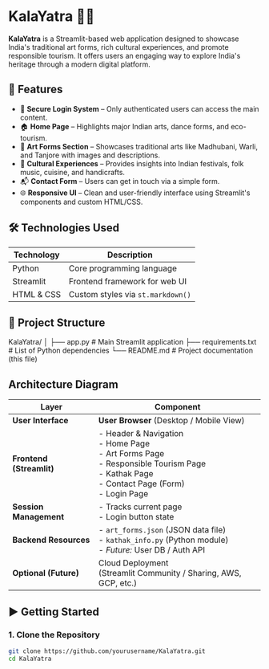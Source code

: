 # KalaYatra 🎨🌿

**KalaYatra** is a Streamlit-based web application designed to showcase India's traditional art forms, rich cultural experiences, and promote responsible tourism. It offers users an engaging way to explore India's heritage through a modern digital platform.

## 🚀 Features

- 🔐 **Secure Login System** – Only authenticated users can access the main content.
- 🏠 **Home Page** – Highlights major Indian arts, dance forms, and eco-tourism.
- 🎨 **Art Forms Section** – Showcases traditional arts like Madhubani, Warli, and Tanjore with images and descriptions.
- 🎉 **Cultural Experiences** – Provides insights into Indian festivals, folk music, cuisine, and handicrafts.
- 📬 **Contact Form** – Users can get in touch via a simple form.
- 🌐 **Responsive UI** – Clean and user-friendly interface using Streamlit's components and custom HTML/CSS.

## 🛠️ Technologies Used

| Technology     | Description                            |
|----------------|----------------------------------------|
| Python         | Core programming language              |
| Streamlit      | Frontend framework for web UI          |
| HTML & CSS     | Custom styles via `st.markdown()`      |


## 📂 Project Structure

KalaYatra/
│
├── app.py # Main Streamlit application
├── requirements.txt # List of Python dependencies
└── README.md # Project documentation (this file)


## Architecture Diagram

| **Layer**                | **Component**                                                                                                                                                 |
| ------------------------ | ------------------------------------------------------------------------------------------------------------------------------------------------------------- |
| **User Interface**       | **User Browser** (Desktop / Mobile View)                                                                                                                      |
| **Frontend (Streamlit)** | - Header & Navigation  <br> - Home Page <br> - Art Forms Page <br> - Responsible Tourism Page <br> - Kathak Page <br> - Contact Page (Form) <br> - Login Page |
| **Session Management**   | - Tracks current page  <br> - Login button state                                                                                                              |
| **Backend Resources**    | - `art_forms.json` (JSON data file) <br> - `kathak_info.py` (Python module) <br> - *Future:* User DB / Auth API                                               |
| **Optional (Future)**    | Cloud Deployment <br> (Streamlit Community / Sharing, AWS, GCP, etc.)                                                                                         |


## ▶️ Getting Started

### 1. Clone the Repository

```bash
git clone https://github.com/yourusername/KalaYatra.git
cd KalaYatra
